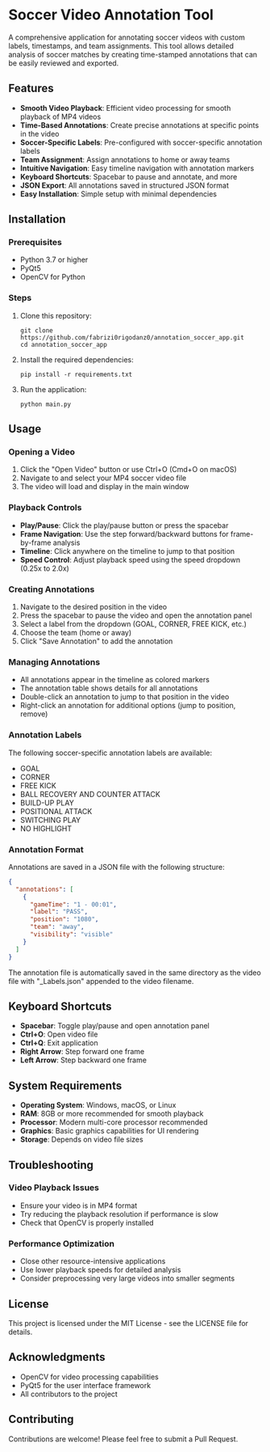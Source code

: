 # Soccer Video Annotation Tool

A comprehensive application for annotating soccer videos with custom labels, timestamps, and team assignments. This tool allows detailed analysis of soccer matches by creating time-stamped annotations that can be easily reviewed and exported.

## Features

- **Smooth Video Playback**: Efficient video processing for smooth playback of MP4 videos
- **Time-Based Annotations**: Create precise annotations at specific points in the video
- **Soccer-Specific Labels**: Pre-configured with soccer-specific annotation labels
- **Team Assignment**: Assign annotations to home or away teams
- **Intuitive Navigation**: Easy timeline navigation with annotation markers
- **Keyboard Shortcuts**: Spacebar to pause and annotate, and more
- **JSON Export**: All annotations saved in structured JSON format
- **Easy Installation**: Simple setup with minimal dependencies

## Installation

### Prerequisites

- Python 3.7 or higher
- PyQt5
- OpenCV for Python

### Steps

1. Clone this repository:
   ```
   git clone https://github.com/fabrizi0rigodanz0/annotation_soccer_app.git
   cd annotation_soccer_app
   ```

2. Install the required dependencies:
   ```
   pip install -r requirements.txt
   ```

3. Run the application:
   ```
   python main.py
   ```

## Usage

### Opening a Video

1. Click the "Open Video" button or use Ctrl+O (Cmd+O on macOS)
2. Navigate to and select your MP4 soccer video file
3. The video will load and display in the main window

### Playback Controls

- **Play/Pause**: Click the play/pause button or press the spacebar
- **Frame Navigation**: Use the step forward/backward buttons for frame-by-frame analysis
- **Timeline**: Click anywhere on the timeline to jump to that position
- **Speed Control**: Adjust playback speed using the speed dropdown (0.25x to 2.0x)

### Creating Annotations

1. Navigate to the desired position in the video
2. Press the spacebar to pause the video and open the annotation panel
3. Select a label from the dropdown (GOAL, CORNER, FREE KICK, etc.)
4. Choose the team (home or away)
5. Click "Save Annotation" to add the annotation

### Managing Annotations

- All annotations appear in the timeline as colored markers
- The annotation table shows details for all annotations
- Double-click an annotation to jump to that position in the video
- Right-click an annotation for additional options (jump to position, remove)

### Annotation Labels

The following soccer-specific annotation labels are available:

- GOAL
- CORNER
- FREE KICK
- BALL RECOVERY AND COUNTER ATTACK
- BUILD-UP PLAY
- POSITIONAL ATTACK
- SWITCHING PLAY
- NO HIGHLIGHT

### Annotation Format

Annotations are saved in a JSON file with the following structure:

```json
{
  "annotations": [
    {
      "gameTime": "1 - 00:01",
      "label": "PASS",
      "position": "1080",
      "team": "away",
      "visibility": "visible"
    }
  ]
}
```

The annotation file is automatically saved in the same directory as the video file with "_Labels.json" appended to the video filename.

## Keyboard Shortcuts

- **Spacebar**: Toggle play/pause and open annotation panel
- **Ctrl+O**: Open video file
- **Ctrl+Q**: Exit application
- **Right Arrow**: Step forward one frame
- **Left Arrow**: Step backward one frame

## System Requirements

- **Operating System**: Windows, macOS, or Linux
- **RAM**: 8GB or more recommended for smooth playback
- **Processor**: Modern multi-core processor recommended
- **Graphics**: Basic graphics capabilities for UI rendering
- **Storage**: Depends on video file sizes

## Troubleshooting

### Video Playback Issues

- Ensure your video is in MP4 format
- Try reducing the playback resolution if performance is slow
- Check that OpenCV is properly installed

### Performance Optimization

- Close other resource-intensive applications
- Use lower playback speeds for detailed analysis
- Consider preprocessing very large videos into smaller segments

## License

This project is licensed under the MIT License - see the LICENSE file for details.

## Acknowledgments

- OpenCV for video processing capabilities
- PyQt5 for the user interface framework
- All contributors to the project

## Contributing

Contributions are welcome! Please feel free to submit a Pull Request.

